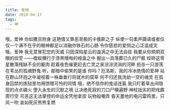 ```yaml
---
title: 爱神
date: 2018-04-17
tags:
  - 神
---
```


哦，爱神
你如撒旦附身
这艳情又罪恶至极的卡俄斯之子<!--more-->
纵使一句柔声蹑语或者仅仅一个满不在乎的眼神都足以消融你铁石的心肠
令你慈悲的爱悯之心泛滥成灾
哦，爱神
我无意冒犯您的天威
只因深陷星云的漩涡之中无法自拔
我要从你炯炯双眼的坟茔
——噬蚁横行于漆黑嚎啕的棺盒之中
掘出一具落葬已久的尸骸
绞碎这零星散落残缺不全的躯肉
趁着夜色催更赶去亡灵之泉淙淙流淌的河畔
扼杀一只游荡在苇丛的孤魂野鬼
听，那暗中偷笑的是谁
你吗？厄洛斯，我的冷冰绝情的爱神
站在群山环抱之中凝视着一株垂垂行将就木的腐草
何不归还我洗劫一空的魂灵
在孤身囚禁的炼狱里勿用馈赠可怜的同情
哦，绝不信你的鬼话连篇
我只盯着草丛间隐现的点点磷火
堕入永生的沉默之境
让决绝死寂的刀口尸横遍野
神杖拙劣的把戏霹雳行空
可恶这无法掌控的命运全凭他拿捏
玩物般嘲弄
昏天墨地的电闪雷鸣里，只风一吹
哀如死灰熊熊复燃